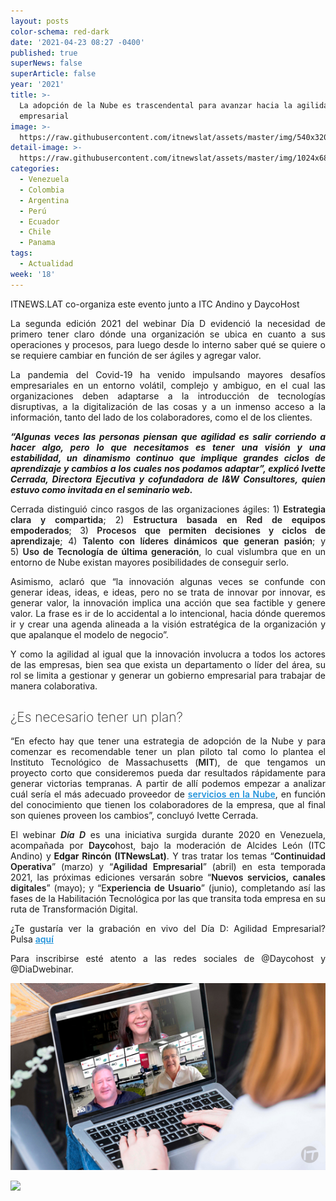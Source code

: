 ```yaml
---
layout: posts
color-schema: red-dark
date: '2021-04-23 08:27 -0400'
published: true
superNews: false
superArticle: false
year: '2021'
title: >-
  La adopción de la Nube es trascendental para avanzar hacia la agilidad
  empresarial
image: >-
  https://raw.githubusercontent.com/itnewslat/assets/master/img/540x320/Dia-D-p.jpg
detail-image: >-
  https://raw.githubusercontent.com/itnewslat/assets/master/img/1024x680/Dia-D-g.jpg
categories:
  - Venezuela
  - Colombia
  - Argentina
  - Perú
  - Ecuador
  - Chile
  - Panama
tags:
  - Actualidad
week: '18'
---
```

<p style="text-align: justify;">ITNEWS.LAT co-organiza este evento junto a ITC Andino y DaycoHost</p>
<p style="text-align: justify;">La segunda edición 2021 del webinar Día D evidenció la necesidad de primero tener claro dónde una organización se ubica en cuanto a sus operaciones y procesos, para luego desde lo interno saber qué se quiere o se requiere cambiar en función de ser ágiles y agregar valor.</p>
<p style="text-align: justify;">La pandemia del Covid-19 ha venido impulsando mayores desafíos empresariales en un entorno volátil, complejo y ambiguo, en el cual las organizaciones deben adaptarse a la introducción de tecnologías disruptivas, a la digitalización de las cosas y a un inmenso acceso a la información, tanto del lado de los colaboradores, como el de los clientes.</p>
<p style="text-align: justify;"><em><strong>“Algunas veces las personas piensan que agilidad es salir corriendo a hacer algo, pero lo que necesitamos es tener una visión y una estabilidad, un dinamismo continuo que implique grandes ciclos de aprendizaje y cambios a los cuales nos podamos adaptar”, explicó Ivette Cerrada, Directora Ejecutiva y cofundadora de I&amp;W Consultores, quien estuvo como invitada en el seminario web.</strong></em></p>
<p style="text-align: justify;">Cerrada distinguió cinco rasgos de las organizaciones ágiles: 1) <span style="font-weight: 600;">Estrategia clara y compartida</span>; 2) <span style="font-weight: 600;">Estructura basada en Red de equipos empoderados</span>; 3) <span style="font-weight: 600;">Procesos que permiten decisiones y ciclos de aprendizaje</span>; 4) <span style="font-weight: 600;">Talento con líderes dinámicos que generan pasión</span>; y 5) <span style="font-weight: 600;">Uso de Tecnología de última generación</span>, lo cual vislumbra que en un entorno de Nube existan mayores posibilidades de conseguir serlo.</p>
<p style="text-align: justify;">Asimismo, aclaró que “la innovación algunas veces se confunde con generar ideas, ideas, e ideas, pero no se trata de innovar por innovar, es generar valor, la innovación implica una acción que sea factible y genere valor. La frase es ir de lo accidental a lo intencional, hacia dónde queremos ir y crear una agenda alineada a la visión estratégica de la organización y que apalanque el modelo de negocio”.</p>
<p style="text-align: justify;">Y como la agilidad al igual que la innovación involucra a todos los actores de las empresas, bien sea que exista un departamento o líder del área, su rol se limita a gestionar y generar un gobierno empresarial para trabajar de manera colaborativa.</p>

<h2 style="font-weight: 200; text-align: justify;">¿Es necesario tener un plan?</h2>
<p style="text-align: justify;">“En efecto hay que tener una estrategia de adopción de la Nube y para comenzar es recomendable tener un plan piloto tal como lo plantea el Instituto Tecnológico de Massachusetts (<span style="font-weight: 600;">MIT</span>), de que tengamos un proyecto corto que consideremos pueda dar resultados rápidamente para generar victorias tempranas. A partir de allí podemos empezar a analizar cuál sería el más adecuado proveedor de <a style="color: #2193db;" href="https://daycohost.com/dayco-cloud/" target="_blank" rel="noopener"><span style="font-weight: 600;">servicios en la Nube</span></a>, en función del conocimiento que tienen los colaboradores de la empresa, que al final son quienes proveen los cambios”, concluyó Ivette Cerrada.</p>
<p style="text-align: justify;">El webinar <span style="font-weight: 600;"><em>Día D</em></span> es una iniciativa surgida durante 2020 en Venezuela, acompañada por <span style="font-weight: 600;">Dayco</span>host, bajo la moderación de Alcides León (ITC Andino) y<strong> Edgar Rincón (ITNewsLat)</strong>. Y tras tratar los temas “<span style="font-weight: 600;">Continuidad Operativa</span>” (marzo) y “<span style="font-weight: 600;">Agilidad Empresarial</span>” (abril) en esta temporada 2021, las próximas ediciones versarán sobre “<span style="font-weight: 600;">Nuevos servicios, canales digitales</span>” (mayo); y “E<span style="font-weight: 600;">xperiencia de Usuario</span>” (junio), completando así las fases de la Habilitación Tecnológica por las que transita toda empresa en su ruta de Transformación Digital.</p>
<p style="text-align: justify;">¿Te gustaría ver la grabación en vivo del Día D: Agilidad Empresarial? Pulsa <a style="color: #2193db;" href="https://youtu.be/nbl84-Cdlvc"><span style="font-weight: 600;">aquí</span></a></p>
<p style="text-align: justify;">Para inscribirse esté atento a las redes sociales de @Daycohost y @DiaDwebinar.</p>

![](https://raw.githubusercontent.com/itnewslat/assets/master/img/540x320/Dia-D-p.jpg)


<img src="https://tracker.metricool.com/c3po.jpg?hash=56f88a41e39ab42c063cc51676587a04"/>

